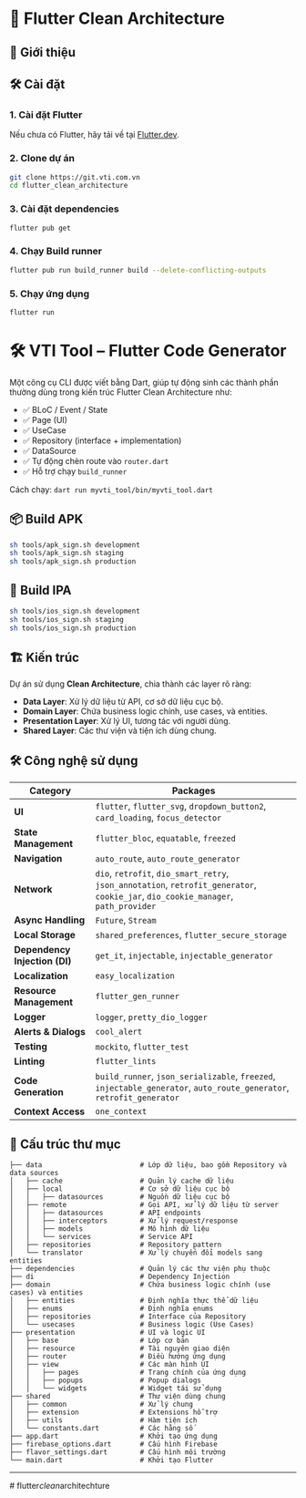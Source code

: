 # 📱 Flutter Clean Architecture

## 📝 Giới thiệu

## 🛠 Cài đặt
### 1. Cài đặt Flutter
Nếu chưa có Flutter, hãy tải về tại [Flutter.dev](https://flutter.dev/docs/get-started/install).

### 2. Clone dự án
```sh
git clone https://git.vti.com.vn
cd flutter_clean_architecture
```

### 3. Cài đặt dependencies
```sh
flutter pub get
```

### 4. Chạy Build runner
```sh
flutter pub run build_runner build --delete-conflicting-outputs
```

### 5. Chạy ứng dụng
```sh
flutter run
```

# 🛠 VTI Tool – Flutter Code Generator

Một công cụ CLI được viết bằng Dart, giúp tự động sinh các thành phần thường dùng trong kiến trúc Flutter Clean Architecture như:

- ✅ BLoC / Event / State
- ✅ Page (UI)
- ✅ UseCase
- ✅ Repository (interface + implementation)
- ✅ DataSource
- ✅ Tự động chèn route vào `router.dart`
- ✅ Hỗ trợ chạy `build_runner`

Cách chạy: `dart run myvti_tool/bin/myvti_tool.dart`

## 📦 Build APK
```sh
sh tools/apk_sign.sh development
sh tools/apk_sign.sh staging
sh tools/apk_sign.sh production
```

## 🍎 Build IPA
```sh
sh tools/ios_sign.sh development
sh tools/ios_sign.sh staging
sh tools/ios_sign.sh production
```

## 🏗 Kiến trúc
Dự án sử dụng **Clean Architecture**, chia thành các layer rõ ràng:
- **Data Layer**: Xử lý dữ liệu từ API, cơ sở dữ liệu cục bộ.
- **Domain Layer**: Chứa business logic chính, use cases, và entities.
- **Presentation Layer**: Xử lý UI, tương tác với người dùng.
- **Shared Layer**: Các thư viện và tiện ích dùng chung.

## 🛠 Công nghệ sử dụng
| Category | Packages |
|---|---|
| **UI** | `flutter`, `flutter_svg`, `dropdown_button2`, `card_loading`, `focus_detector` |
| **State Management** | `flutter_bloc`, `equatable`, `freezed` |
| **Navigation** | `auto_route`, `auto_route_generator` |
| **Network** | `dio`, `retrofit`, `dio_smart_retry`, `json_annotation`, `retrofit_generator`, `cookie_jar`, `dio_cookie_manager`, `path_provider` |
| **Async Handling** | `Future`, `Stream` |
| **Local Storage** | `shared_preferences`, `flutter_secure_storage` |
| **Dependency Injection (DI)** | `get_it`, `injectable`, `injectable_generator` |
| **Localization** | `easy_localization` |
| **Resource Management** | `flutter_gen_runner` |
| **Logger** | `logger`, `pretty_dio_logger` |
| **Alerts & Dialogs** | `cool_alert` |
| **Testing** | `mockito`, `flutter_test` |
| **Linting** | `flutter_lints` |
| **Code Generation** | `build_runner`, `json_serializable`, `freezed`, `injectable_generator`, `auto_route_generator`, `retrofit_generator` |
| **Context Access** | `one_context` |

## 📂 Cấu trúc thư mục
```
├── data                        # Lớp dữ liệu, bao gồm Repository và data sources
│   ├── cache                   # Quản lý cache dữ liệu
│   ├── local                   # Cơ sở dữ liệu cục bộ
│   │   ├── datasources         # Nguồn dữ liệu cục bộ
│   ├── remote                  # Gọi API, xử lý dữ liệu từ server
│   │   ├── datasources         # API endpoints
│   │   ├── interceptors        # Xử lý request/response
│   │   ├── models              # Mô hình dữ liệu
│   │   └── services            # Service API
│   ├── repositories            # Repository pattern
│   └── translator              # Xử lý chuyển đổi models sang entities
├── dependencies                # Quản lý các thư viện phụ thuộc
├── di                          # Dependency Injection
├── domain                      # Chứa business logic chính (use cases) và entities
│   ├── entities                # Định nghĩa thực thể dữ liệu
│   ├── enums                   # Định nghĩa enums
│   ├── repositories            # Interface của Repository
│   └── usecases                # Business logic (Use Cases)
├── presentation                # UI và logic UI
│   ├── base                    # Lớp cơ bản
│   ├── resource                # Tài nguyên giao diện
│   ├── router                  # Điều hướng ứng dụng
│   ├── view                    # Các màn hình UI
│   │   ├── pages               # Trang chính của ứng dụng
│   │   ├── popups              # Popup dialogs
│   │   └── widgets             # Widget tái sử dụng
├── shared                      # Thư viện dùng chung
│   ├── common                  # Xử lý chung
│   ├── extension               # Extensions hỗ trợ
│   ├── utils                   # Hàm tiện ích
│   └── constants.dart          # Các hằng số
├── app.dart                    # Khởi tạo ứng dụng
├── firebase_options.dart       # Cấu hình Firebase
├── flavor_settings.dart        # Cấu hình môi trường
└── main.dart                   # Khởi tạo Flutter
```
****
#   f l u t t e r _ c l e a n _ a r c h i t e c h t u r e  
 